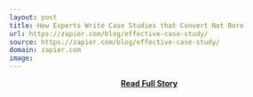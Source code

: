 ```yaml
---
layout: post
title: How Experts Write Case Studies that Convert Not Bore
url: https://zapier.com/blog/effective-case-study/
source: https://zapier.com/blog/effective-case-study/
domain: zapier.com
image: 
---
```


<p></p>
<center><p><a href="https://zapier.com/blog/effective-case-study/" style='padding:25px; font-sze:18px; font-weight: bold;'>Read Full Story</a></p></center>

